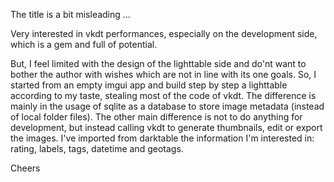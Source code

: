 The title is a bit misleading ...

Very interested in vkdt performances, especially on the development side, which is a gem and full of potential.

But, I feel limited with the design of the lighttable side and do'nt want to bother the author with wishes which
are not in line with its one goals.
So, I started from an empty imgui app and build step by step a lighttable according to my taste, stealing most of
the code of vkdt.
The difference is mainly in the usage of sqlite as a database to store image metadata (instead of local folder files).
The other main difference is not to do anything for development, but instead calling vkdt to generate thumbnails,
edit or export the images.
I've imported from darktable the information I'm interested in: rating, labels, tags, datetime and geotags.

Cheers
